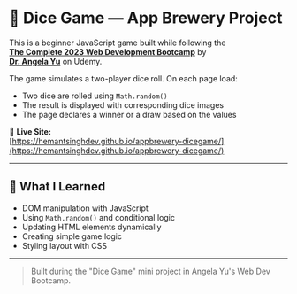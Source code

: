 # 🎲 Dice Game — App Brewery Project

This is a beginner JavaScript game built while following the  
**[The Complete 2023 Web Development Bootcamp](https://www.udemy.com/course/the-complete-web-development-bootcamp/)** by  
**[Dr. Angela Yu](https://www.linkedin.com/in/angela-yu/)** on Udemy.

The game simulates a two-player dice roll. On each page load:
- Two dice are rolled using `Math.random()`
- The result is displayed with corresponding dice images
- The page declares a winner or a draw based on the values

🔗 **Live Site:**  
[https://hemantsinghdev.github.io/appbrewery-dicegame/](https://hemantsinghdev.github.io/appbrewery-dicegame/)

---

## 🧠 What I Learned

- DOM manipulation with JavaScript
- Using `Math.random()` and conditional logic
- Updating HTML elements dynamically
- Creating simple game logic
- Styling layout with CSS

---

> Built during the "Dice Game" mini project in Angela Yu's Web Dev Bootcamp.
